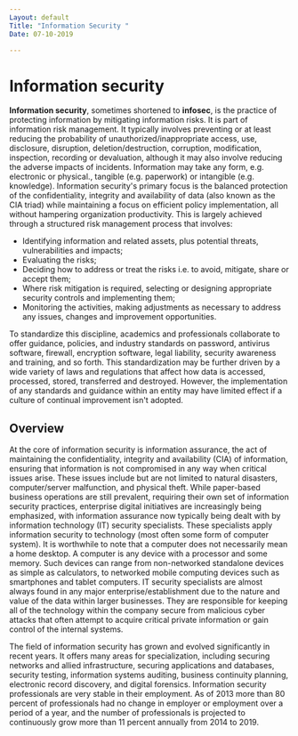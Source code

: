 ```yaml
---
Layout: default
Title: "Information Security "
Date: 07-10-2019

---
```


# Information security

**Information security**, sometimes shortened to **infosec**, is the practice of protecting information by mitigating information risks. It is part of information risk management. It typically involves preventing or at least reducing the probability of unauthorized/inappropriate access, use, disclosure, disruption, deletion/destruction, corruption, modification, inspection, recording or devaluation, although it may also involve reducing the adverse impacts of incidents. Information may take any form, e.g. electronic or physical., tangible (e.g. paperwork) or intangible (e.g. knowledge). Information security's primary focus is the balanced protection of the confidentiality, integrity and availability of data (also known as the CIA triad) while maintaining a focus on efficient policy implementation, all without hampering organization productivity. This is largely achieved through a structured risk management process that involves:

- Identifying information and related assets, plus potential threats, vulnerabilities and impacts;
- Evaluating the risks;
- Deciding how to address or treat the risks i.e. to avoid, mitigate, share or accept them;
- Where risk mitigation is required, selecting or designing appropriate security controls and implementing them;
- Monitoring the activities, making adjustments as necessary to address any issues, changes and improvement opportunities.

To standardize this discipline, academics and professionals collaborate to offer guidance, policies, and industry standards on password, antivirus software, firewall, encryption software, legal liability, security awareness and training, and so forth. This standardization may be further driven by a wide variety of laws and regulations that affect how data is accessed, processed, stored, transferred and destroyed. However, the implementation of any standards and guidance within an entity may have limited effect if a culture of continual improvement isn't adopted.

## Overview

At the core of information security is information assurance, the act of maintaining the confidentiality, integrity and availability (CIA) of information, ensuring that information is not compromised in any way when critical issues arise. These issues include but are not limited to natural disasters, computer/server malfunction, and physical theft. While paper-based business operations are still prevalent, requiring their own set of information security practices, enterprise digital initiatives are increasingly being emphasized, with information assurance now typically being dealt with by information technology (IT) security specialists. These specialists apply information security to technology (most often some form of computer system). It is worthwhile to note that a computer does not necessarily mean a home desktop. A computer is any device with a processor and some memory. Such devices can range from non-networked standalone devices as simple as calculators, to networked mobile computing devices such as smartphones and tablet computers. IT security specialists are almost always found in any major enterprise/establishment due to the nature and value of the data within larger businesses. They are responsible for keeping all of the technology within the company secure from malicious cyber attacks that often attempt to acquire critical private information or gain control of the internal systems.

The field of information security has grown and evolved significantly in recent years. It offers many areas for specialization, including securing networks and allied infrastructure, securing applications and databases, security testing, information systems auditing, business continuity planning, electronic record discovery, and digital forensics. Information security professionals are very stable in their employment. As of 2013 more than 80 percent of professionals had no change in employer or employment over a period of a year, and the number of professionals is projected to continuously grow more than 11 percent annually from 2014 to 2019.